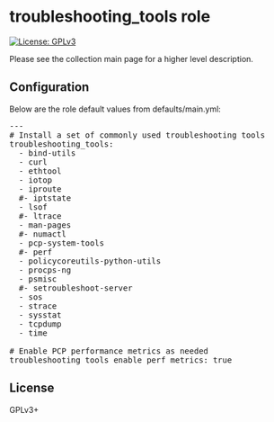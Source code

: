 # troubleshooting_tools role

[![License: GPLv3](https://img.shields.io/badge/license-GPLv3-brightgreen.svg)](https://www.gnu.org/licenses/gpl-3.0)

Please see the collection main page for a higher level description.

## Configuration

Below are the role default values from defaults/main.yml:

<pre>
---
# Install a set of commonly used troubleshooting tools
troubleshooting_tools:
  - bind-utils
  - curl
  - ethtool
  - iotop
  - iproute
  #- iptstate
  - lsof
  #- ltrace
  - man-pages
  #- numactl
  - pcp-system-tools
  #- perf
  - policycoreutils-python-utils
  - procps-ng
  - psmisc
  #- setroubleshoot-server
  - sos
  - strace
  - sysstat
  - tcpdump
  - time

# Enable PCP performance metrics as needed
troubleshooting_tools_enable_perf_metrics: true
</pre>

## License

GPLv3+
